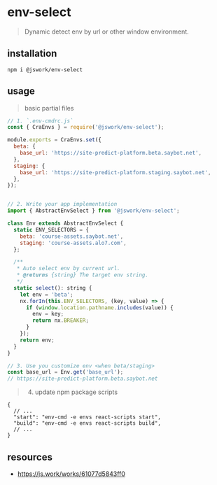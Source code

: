 # env-select
> Dynamic detect env by url or other window environment.

## installation
```shell
npm i @jswork/env-select
```

## usage
> basic partial files
```js
// 1. `.env-cmdrc.js`
const { CraEnvs } = require('@jswork/env-select');

module.exports = CraEnvs.set({
  beta: {
    base_url: 'https://site-predict-platform.beta.saybot.net',
  },
  staging: {
    base_url: 'https://site-predict-platform.staging.saybot.net',
  },
});


// 2. Write your app implementation
import { AbstractEnvSelect } from '@jswork/env-select';

class Env extends AbstractEnvSelect {
  static ENV_SELECTORS = {
    beta: 'course-assets.saybot.net',
    staging: 'course-assets.alo7.com',
  };

  /**
   * Auto select env by current url.
   * @returns {string} The target env string.
   */
  static select(): string {
    let env = 'beta';
    nx.forIn(this.ENV_SELECTORS, (key, value) => {
      if (window.location.pathname.includes(value)) {
        env = key;
        return nx.BREAKER;
      }
    });
    return env;
  }
}

// 3. Use you customize env <when beta/staging>
const base_url = Env.get('base_url');
// https://site-predict-platform.beta.saybot.net
```

> 4. update npm package scripts
```json5
{
  // ...
  "start": "env-cmd -e envs react-scripts start",
  "build": "env-cmd -e envs react-scripts build",
  // ...
}
```

## resources
- https://js.work/works/61077d5843ff0

